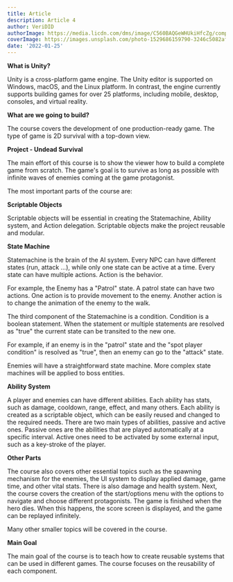 ```yaml
---
title: Article
description: Article 4
author: VeriDID
authorImage: https://media.licdn.com/dms/image/C560BAQGeWHUkiHfcZg/company-logo_200_200/0/1677005145634?e=1685577600&v=beta&t=qlk2DfdJ6aVKDMJoU6IxZYHtizfvqRwTbTYKHSwHOGY
coverImage: https://images.unsplash.com/photo-1529686159790-3246c5082afb?ixlib=rb-4.0.3&ixid=MnwxMjA3fDB8MHxleHBsb3JlLWZlZWR8MTd8fHxlbnwwfHx8fA%3D%3D&auto=format&fit=crop&w=500&q=60
date: '2022-01-25'
---
```


**What is Unity?**

Unity is a cross-platform game engine. The Unity editor is supported on Windows,
macOS, and the Linux platform. In contrast, the engine currently supports
building games for over 25 platforms, including mobile, desktop, consoles, and
virtual reality.

**What are we going to build?**

The course covers the development of one production-ready game. The type of game
is 2D survival with a top-down view.

**Project - Undead Survival**

The main effort of this course is to show the viewer how to build a complete
game from scratch. The game's goal is to survive as long as possible with
infinite waves of enemies coming at the game protagonist.

The most important parts of the course are:

**Scriptable Objects**

Scriptable objects will be essential in creating the Statemachine, Ability
system, and Action delegation. Scriptable objects make the project reusable and
modular.

**State Machine**

Statemachine is the brain of the AI system. Every NPC can have different states
(run, attack ...), while only one state can be active at a time. Every state can
have multiple actions. Action is the behavior.

For example, the Enemy has a "Patrol" state. A patrol state can have two
actions. One action is to provide movement to the enemy. Another action is to
change the animation of the enemy to the walk.

The third component of the Statemachine is a condition. Condition is a boolean
statement. When the statement or multiple statements are resolved as "true" the
current state can be transited to the new one.

For example, if an enemy is in the "patrol" state and the "spot player
condition" is resolved as "true", then an enemy can go to the "attack" state.

Enemies will have a straightforward state machine. More complex state machines
will be applied to boss entities.

**Ability System**

A player and enemies can have different abilities. Each ability has stats, such
as damage, cooldown, range, effect, and many others. Each ability is created as
a scriptable object, which can be easily reused and changed to the required
needs. There are two main types of abilities, passive and active ones. Passive
ones are the abilities that are played automatically at a specific interval.
Active ones need to be activated by some external input, such as a key-stroke of
the player.

**Other Parts**

The course also covers other essential topics such as the spawning mechanism for
the enemies, the UI system to display applied damage, game time, and other vital
stats. There is also damage and health system. Next, the course covers the
creation of the start/options menu with the options to navigate and choose
different protagonists. The game is finished when the hero dies. When this
happens, the score screen is displayed, and the game can be replayed infinitely.

Many other smaller topics will be covered in the course.

**Main Goal**

The main goal of the course is to teach how to create reusable systems that can
be used in different games. The course focuses on the reusability of each
component.
